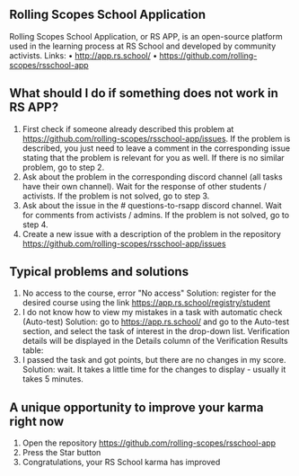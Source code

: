 ## Rolling Scopes School Application
Rolling Scopes School Application, or RS APP, is an open-source platform used in the learning process at RS School and developed by community activists.
Links:
• http://app.rs.school/
• https://github.com/rolling-scopes/rsschool-app

## What should I do if something does not work in RS APP?
1. First check if someone already described this problem at https://github.com/rolling-scopes/rsschool-app/issues. If the problem is described, you just need to leave a comment in the corresponding issue stating that the problem is relevant for you as well. If there is no similar problem, go to step 2.
2. Ask about the problem in the corresponding discord channel (all tasks have their own channel). Wait for the response of other students / activists. If the problem is not solved, go to step 3.
3. Ask about the issue in the # questions-to-rsapp discord channel. Wait for comments from activists / admins. If the problem is not solved, go to step 4.
4. Create a new issue with a description of the problem in the repository https://github.com/rolling-scopes/rsschool-app/issues

## Typical problems and solutions
1. No access to the course, error "No access"
Solution: register for the desired course using the link https://app.rs.school/registry/student
2. I do not know how to view my mistakes in a task with automatic check (Auto-test)
Solution: go to https://app.rs.school/ and go to the Auto-test section, and select the task of interest in the drop-down list. Verification details will be displayed in the Details column of the Verification Results table:
3. I passed the task and got points, but there are no changes in my score.
Solution: wait. It takes a little time for the changes to display - usually it takes 5 minutes.

## A unique opportunity to improve your karma right now
1. Open the repository https://github.com/rolling-scopes/rsschool-app
2. Press the Star button
3. Congratulations, your RS School karma has improved
 
